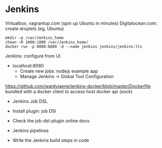# Jenkins
Virtualbox, vagrantup.com (spin up Ubuntu in minutes)
Digitalocean.com: create droplets (eg, Ubuntu)

```
mkdir –p /var/Jenkins_home
chown –R 1000:1000 /var/Jenkins_home/
docker run -p 8080:8080 -d --name jenkins jenkins/jenkins:lts
```

Jenkins: configure from UI

- localhost:8080
    - Create new jobs: nodejs example app
    - Manage Jenkins -> Global Tool Configuration

https://github.com/wardviaene/jenkins-docker/blob/master/Dockerfile
bundled with a docker client to access host docker api (sock)

- Jenkins Job DSL
- Install plugin: job DSl 
- Check the job-dsl-plugin online docs

- Jenkins pipelines
- Write the Jenkins build steps in code
